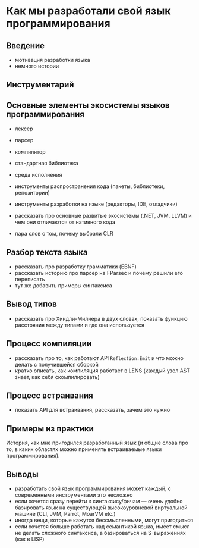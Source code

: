 Как мы разработали свой язык программирования
=============================================

Введение
--------

- мотивация разработки языка
- немного истории

Инструментарий
--------------

## Основные элементы экосистемы языков программирования

- лексер
- парсер
- компилятор
- стандартная библиотека
- среда исполнения
- инструменты распространения кода (пакеты, библиотеки, репозитории)
- инструменты разработки на языке (редакторы, IDE, отладчики)

- рассказать про основные развитые экосистемы (.NET, JVM, LLVM) и чем они
  отличаются от нативного кода

- пара слов о том, почему выбрали CLR

## Разбор текста языка

- рассказать про разработку грамматики (EBNF)
- рассказать историю про парсер на FParsec и почему решили его переписать
- тут же добавить примеры синтаксиса

## Вывод типов

- рассказать про Хиндли-Милнера в двух словах, показать функцию расстояния между
  типами и где она используется

## Процесс компиляции

- рассказать про то, как работают API `Reflection.Emit` и что можно делать с
  получившейся сборкой
- кратко описать, как компиляция работает в LENS (каждый узел AST знает, как
  себя скомпилировать)

## Процесс встраивания

- показать API для встраивания, рассказать, зачем это нужно

## Примеры из практики

История, как мне пригодился разработанный язык (и общие слова про то, в каких
областях можно применять встраиваемые языки программирования).

## Выводы

- разработать свой язык программирования может каждый, с современными
  инструментами это несложно
- если хочется сразу перейти к синтаксису/фичам — очень удобно базировать язык
  на существующей высокоуровневой виртуальной машине (CLI, JVM, Parrot, MoarVM
  etc.)
- иногда вещи, которые кажутся бессмысленными, могут пригодиться
- если хочется больше работать над семантикой языка, имеет смысл не делать
  сложного синтаксиса, а базироваться на S-выражениях (как в LISP)
